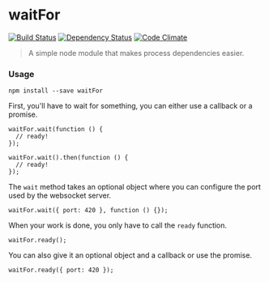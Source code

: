 # waitFor

[![Build Status](https://travis-ci.org/Apercu/waitFor.svg?branch=develop)](https://travis-ci.org/Apercu/waitFor) [![Dependency Status](https://david-dm.org/Apercu/waitFor.svg)](https://david-dm.org/Apercu/waitFor) [![Code Climate](https://codeclimate.com/github/Apercu/waitFor/badges/gpa.svg)](https://codeclimate.com/github/Apercu/waitFor)

> A simple node module that makes process dependencies easier.

### Usage

    npm install --save waitFor

First, you'll have to wait for something, you can either use a callback or a promise.

    waitFor.wait(function () {
      // ready!
    });

    waitFor.wait().then(function () {
      // ready!
    });

The `wait` method takes an optional object where you can configure the port used by the websocket server.

    waitFor.wait({ port: 420 }, function () {});

When your work is done, you only have to call the `ready` function.

    waitFor.ready();

You can also give it an optional object and a callback or use the promise.

    waitFor.ready({ port: 420 });
